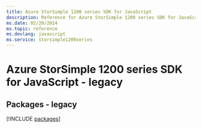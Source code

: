 ```yaml
---
title: Azure StorSimple 1200 series SDK for JavaScript
description: Reference for Azure StorSimple 1200 series SDK for JavaScript
ms.date: 02/20/2024
ms.topic: reference
ms.devlang: javascript
ms.service: storsimple1200series
---
```

# Azure StorSimple 1200 series SDK for JavaScript - legacy
## Packages - legacy
[!INCLUDE [packages](storsimple-1200-series-index.md)]